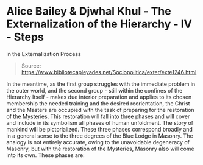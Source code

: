 # Alice Bailey & Djwhal Khul - The Externalization of the Hierarchy - IV - Steps
in the Externalization Process

> Source: https://www.bibliotecapleyades.net/Sociopolitica/exter/exte1246.html

In the meantime, as the first group struggles with the immediate problem in the outer world, and the second group - still within the confines of the Hierarchy Itself - makes due interior preparation and applies to its chosen membership the needed training and the desired reorientation, the Christ and the Masters are occupied with the task of preparing for the restoration of the Mysteries. This restoration will fall into three phases and will cover and include in its symbolism all phases of human unfoldment. The story of mankind will be pictorialized. These three phases correspond broadly and in a general sense to the three degrees of the Blue Lodge in Masonry. The analogy is not entirely accurate, owing to the unavoidable degeneracy of Masonry, but with the restoration of the Mysteries, Masonry also will come into its own. These phases are:
